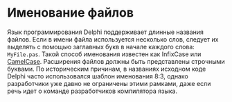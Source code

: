 # Именование файлов

Язык программирования Delphi поддерживает длинные названия файлов. Если в имени файла используется несколько слов, следует их выделять с помощью заглавных букв в начале каждого слова: `MyFile.pas`. Такой способ именования известен как InfixCase или [CamelCase](https://ru.wikipedia.org/wiki/CamelCase). Расширения файлов должны быть представлены строчными буквами. По историческим причинам, в названиях исходном коде Delphi часто использовался шаблон именования 8:3, однако разработчики уже давно не ограничены этими рамками, даже если речь идет о команде разработчиков компилятора языка.

